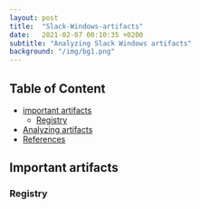 ```yaml
---
layout: post
title:  "Slack-Windows-artifacts"
date:   2021-02-07 00:10:35 +0200
subtitle: "Analyzing Slack Windows artifacts"
background: "/img/bg1.png"
---
```


## Table of Content

* [important artifacts](#technical)
   * [Registry](#reverse-engineering-and-malware-analysis)
* [Analyzing artifacts](#technical)
* [References](#references)

## Important artifacts
### Registry

